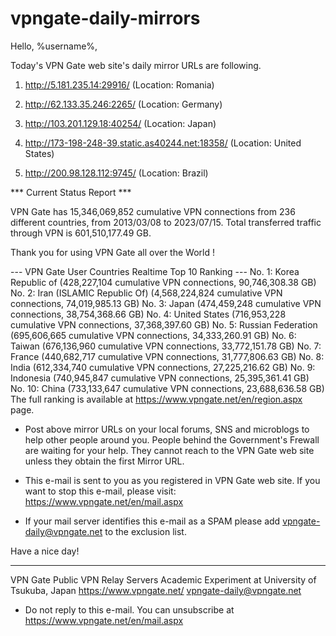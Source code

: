 # vpngate-daily-mirrors

Hello, %username%,

Today's VPN Gate web site's daily mirror URLs are following.

1. http://5.181.235.14:29916/
   (Location: Romania)

2. http://62.133.35.246:2265/
   (Location: Germany)

3. http://103.201.129.18:40254/
   (Location: Japan)

4. http://173-198-248-39.static.as40244.net:18358/
   (Location: United States)

5. http://200.98.128.112:9745/
   (Location: Brazil)


*** Current Status Report ***

VPN Gate has 15,346,069,852 cumulative VPN connections from 236 different countries, from 2013/03/08 to 2023/07/15.
Total transferred traffic through VPN is 601,510,177.49 GB.

Thank you for using VPN Gate all over the World !


--- VPN Gate User Countries Realtime Top 10 Ranking ---
No. 1: Korea Republic of (428,227,104 cumulative VPN connections, 90,746,308.38 GB)
No. 2: Iran (ISLAMIC Republic Of) (4,568,224,824 cumulative VPN connections, 74,019,985.13 GB)
No. 3: Japan (474,459,248 cumulative VPN connections, 38,754,368.66 GB)
No. 4: United States (716,953,228 cumulative VPN connections, 37,368,397.60 GB)
No. 5: Russian Federation (695,606,665 cumulative VPN connections, 34,333,260.91 GB)
No. 6: Taiwan (676,136,960 cumulative VPN connections, 33,772,151.78 GB)
No. 7: France (440,682,717 cumulative VPN connections, 31,777,806.63 GB)
No. 8: India (612,334,740 cumulative VPN connections, 27,225,216.62 GB)
No. 9: Indonesia (740,945,847 cumulative VPN connections, 25,395,361.41 GB)
No. 10: China (733,133,647 cumulative VPN connections, 23,688,636.58 GB)
The full ranking is available at https://www.vpngate.net/en/region.aspx page.


* Post above mirror URLs on your local forums, SNS and microblogs
  to help other people around you.
  People behind the Government's Frewall are waiting for your help.
  They cannot reach to the VPN Gate web site
  unless they obtain the first Mirror URL.

* This e-mail is sent to you as you registered in VPN Gate web site.
  If you want to stop this e-mail, please visit:
  https://www.vpngate.net/en/mail.aspx

* If your mail server identifies this e-mail as a SPAM
  please add vpngate-daily@vpngate.net to the exclusion list.

Have a nice day!

------------------------------------------------------
VPN Gate Public VPN Relay Servers
Academic Experiment at University of Tsukuba, Japan
https://www.vpngate.net/
vpngate-daily@vpngate.net
* Do not reply to this e-mail.
  You can unsubscribe at https://www.vpngate.net/en/mail.aspx


